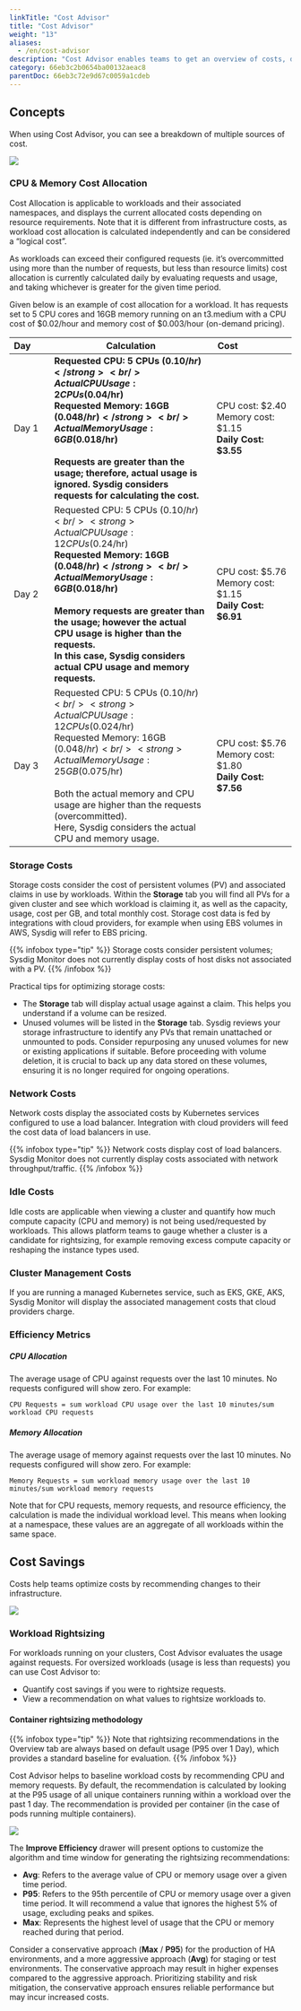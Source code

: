 ```yaml
---
linkTitle: "Cost Advisor"
title: "Cost Advisor"
weight: "13"
aliases:
  - /en/cost-advisor
description: "Cost Advisor enables teams to get an overview of costs, drill into clusters, namespaces, workloads, and obtain insights and recommendations into where you can optimize and reduce your costs."
category: 66eb3c2b0654ba00132aeac8
parentDoc: 66eb3c72e9d67c0059a1cdeb
---
```


## Concepts

When using Cost Advisor, you can see a breakdown of multiple sources of cost. 

![](/image/cost_advisor_breakdown.png)

### CPU & Memory Cost Allocation

Cost Allocation is applicable to workloads and their associated namespaces, and displays the current allocated costs depending on resource requirements. Note that it is different from infrastructure costs, as workload cost allocation is calculated independently and can be considered a “logical cost”.

As workloads can exceed their configured requests (ie. it’s overcommitted using more than the number of requests, but less than resource limits) cost allocation is currently calculated daily by evaluating requests and usage, and taking whichever is greater for the given time period.

Given below is an example of cost allocation for a workload. It has requests set to 5 CPU cores and 16GB memory running on an t3.medium with a CPU cost of $0.02/hour and memory cost of $0.003/hour (on-demand pricing).

| Day&nbsp;&nbsp;&nbsp;&nbsp;&nbsp;&nbsp; |Calculation | Cost&nbsp;&nbsp;&nbsp;&nbsp;&nbsp;&nbsp;&nbsp;&nbsp;&nbsp;&nbsp;&nbsp;&nbsp;&nbsp;&nbsp;&nbsp;&nbsp;&nbsp;&nbsp;&nbsp;&nbsp;|
| --| ------| ---|
| Day 1 | <strong>Requested CPU: 5 CPUs ($0.10/hr)</strong> <br />Actual CPU Usage: 2 CPUs ($0.04/hr) <br /><strong>Requested Memory: 16GB ($0.048/hr)</strong><br />Actual Memory Usage: 6GB ($0.018/hr)<br /><br />Requests are greater than the usage; therefore, actual usage is ignored. Sysdig considers requests for calculating the cost.<br /> | CPU cost: $2.40 <br />Memory cost: $1.15<br /><strong>Daily Cost: $3.55</strong>|
| Day 2 | Requested CPU: 5 CPUs ($0.10/hr) <br /><strong>Actual CPU Usage: 12 CPUs ($0.24/hr)</strong> <br /><strong>Requested Memory: 16GB ($0.048/hr)</strong><br />Actual Memory Usage: 6GB ($0.018/hr)<br /><br />Memory requests are greater than the usage; however the actual CPU usage is higher than the requests. <br />In this case, Sysdig considers actual CPU usage and memory requests.<br /> | CPU cost: $5.76 <br />Memory cost: $1.15<br /><strong>Daily Cost: $6.91</strong>|
| Day 3 | Requested CPU: 5 CPUs ($0.10/hr) <br /> <strong>Actual CPU Usage: 12 CPUs ($0.024/hr)</strong> <br />Requested Memory: 16GB ($0.048/hr)<br /><strong>Actual Memory Usage: 25GB ($0.075/hr)</strong><br /><br />Both the actual memory and CPU usage are higher than the requests (overcommitted). <br />Here, Sysdig considers the actual CPU and memory usage.  <br /> | CPU cost: $5.76 <br />Memory cost: $1.80<br /><strong>Daily Cost: $7.56</strong>|

### Storage Costs

Storage costs consider the cost of persistent volumes (PV) and associated claims in use by workloads. Within the <strong>Storage</strong> tab you will find all PVs for a given cluster and see which workload is claiming it, as well as the capacity, usage, cost per GB, and total monthly cost. Storage cost data is fed by integrations with cloud providers, for example when using EBS volumes in AWS, Sysdig will refer to EBS pricing.

{{% infobox type="tip" %}}
Storage costs consider persistent volumes; Sysdig Monitor does not currently display costs of host disks not associated with a PV.
{{% /infobox %}}

Practical tips for optimizing storage costs:

* The <strong>Storage</strong> tab will display actual usage against a claim. This helps you understand if a volume can be resized.
* Unused volumes will be listed in the <strong>Storage</strong> tab.  Sysdig reviews your storage infrastructure to identify any PVs that remain unattached or unmounted to pods. Consider repurposing any unused volumes for new or existing applications if suitable. Before proceeding with volume deletion, it is crucial to back up any data stored on these volumes, ensuring it is no longer required for ongoing operations.

### Network Costs

Network costs display the associated costs by Kubernetes services configured to use a load balancer. Integration with cloud providers will feed the cost data of load balancers in use.

{{% infobox type="tip" %}}
Network costs display cost of load balancers. Sysdig Monitor does not currently display costs associated with network throughput/traffic.
{{% /infobox %}}

### Idle Costs

Idle costs are applicable when viewing a cluster and quantify how much compute capacity (CPU and memory) is not being used/requested by workloads. This allows platform teams to gauge whether a cluster is a candidate for rightsizing, for example removing excess compute capacity or reshaping the instance types used.

### Cluster Management Costs

If you are running a managed Kubernetes service, such as EKS, GKE, AKS, Sysdig Monitor will display the associated management costs that cloud providers charge. 

### Efficiency Metrics

##### CPU Allocation

The average usage of CPU against requests over the last 10 minutes. No requests configured will show zero. For example:

`CPU Requests = sum workload CPU usage over the last 10 minutes/sum workload CPU requests`

##### Memory Allocation

The average usage of memory against requests over the last 10 minutes. No requests configured will show zero. For example:

`Memory Requests = sum workload memory usage over the last 10 minutes/sum workload memory requests`

Note that for CPU requests, memory requests, and resource efficiency, the calculation is made the individual workload level. This means when looking at a namespace, these values are an aggregate of all workloads within the same space.

## Cost Savings

Costs help teams optimize costs by recommending changes to their infrastructure.

![](/image/cost_recommend.png)

### Workload Rightsizing

For workloads running on your clusters, Cost Advisor evaluates the usage against requests. For oversized workloads (usage is less than requests) you can use Cost Advisor to:

- Quantify cost savings if you were to rightsize requests.
- View a recommendation on what values to rightsize workloads to.

#### Container rightsizing methodology

{{% infobox type="tip" %}}
Note that rightsizing recommendations in the Overview tab are always based on default usage (P95 over 1 Day), which provides a standard baseline for evaluation.
{{% /infobox %}}

Cost Advisor helps to baseline workload costs by recommending CPU and memory requests. By default, the recommendation is calculated by looking at the P95 usage of all unique containers running within a workload over the past 1 day. The recommendation is provided per container (in the case of pods running multiple containers). 

![](/image/cost_rightsize.png)

The **Improve Efficiency** drawer will present options to customize the algorithm and time window for generating the rightsizing recommendations:

* **Avg**: Refers to the average value of CPU or memory usage over a given time period.
* **P95**:  Refers to the 95th percentile of CPU or memory usage over a given time period. It will recommend a value that ignores the highest 5% of usage, excluding peaks and spikes.
* **Max**: Represents the highest level of usage that the CPU or memory reached during that period.

Consider a conservative approach (**Max** / **P95**) for the production of HA environments, and a more aggressive approach (**Avg**) for staging or test environments. The conservative approach may result in higher expenses compared to the aggressive approach. Prioritizing stability and risk mitigation, the conservative approach ensures reliable performance but may incur increased costs. 



